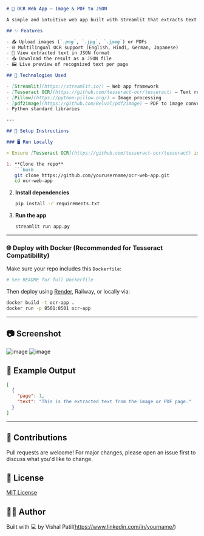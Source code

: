 

````markdown
# 🧠 OCR Web App – Image & PDF to JSON

A simple and intuitive web app built with Streamlit that extracts text from uploaded images or PDF files using Tesseract OCR, and returns the result in clean JSON format.

## ✨ Features

- 📤 Upload images (`.png`, `.jpg`, `.jpeg`) or PDFs
- 🌐 Multilingual OCR support (English, Hindi, German, Japanese)
- 📜 View extracted text in JSON format
- 📥 Download the result as a JSON file
- 🖼️ Live preview of recognized text per page

## 🔧 Technologies Used

- [Streamlit](https://streamlit.io/) – Web app framework
- [Tesseract OCR](https://github.com/tesseract-ocr/tesseract) – Text recognition engine
- [Pillow](https://python-pillow.org/) – Image processing
- [pdf2image](https://github.com/Belval/pdf2image) – PDF to image conversion
- Python standard libraries

---

## 🚀 Setup Instructions

### 🖥️ Run Locally

> Ensure [Tesseract OCR](https://github.com/tesseract-ocr/tesseract) is installed and accessible via your system `PATH`.

1. **Clone the repo**
   ```bash
   git clone https://github.com/yourusername/ocr-web-app.git
   cd ocr-web-app
````

2. **Install dependencies**

   ```bash
   pip install -r requirements.txt
   ```

3. **Run the app**

   ```bash
   streamlit run app.py
   ```

---

### 🌐 Deploy with Docker (Recommended for Tesseract Compatibility)

Make sure your repo includes this `Dockerfile`:

```dockerfile
# See README for full Dockerfile
```

Then deploy using [Render](https://render.com), Railway, or locally via:

```bash
docker build -t ocr-app .
docker run -p 8501:8501 ocr-app
```

---

## 📷 Screenshot

![image](https://github.com/user-attachments/assets/08e371f8-5a09-4988-b356-7afc72896055)
![image](https://github.com/user-attachments/assets/d534c2d4-e715-4f2e-89f7-0e88e7faf3ea)


## 📄 Example Output

```json
[
  {
    "page": 1,
    "text": "This is the extracted text from the image or PDF page."
  }
]
```

---

## 🤝 Contributions

Pull requests are welcome! For major changes, please open an issue first to discuss what you'd like to change.


## 🧠 License

[MIT License](LICENSE)


## 🙋‍♂️ Author

Built with 💻 by Vishal Patil(https://www.linkedin.com/in/yourname/)



